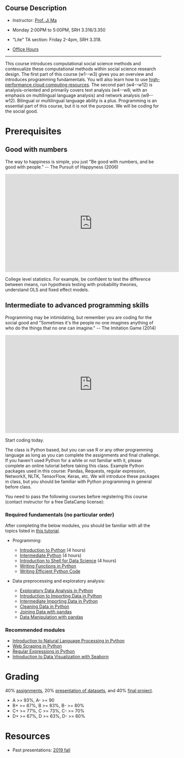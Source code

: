 ## Course Description

<!-- <span style="color:red"><span style="font-size:6em;">Revising for 2023 spring, check back in 2022 fall or contact instructor</span></span>. -->

- Instructor: [Prof. Ji Ma](http://jima.me)
- Monday 2:00PM to 5:00PM, SRH 3.316/3.350
- "Lite" TA section: Friday 2-4pm, SRH 3.318.

- <html>
		<!-- Calendly link widget begin -->
		<link href="https://assets.calendly.com/assets/external/widget.css" rel="stylesheet">
		<script src="https://assets.calendly.com/assets/external/widget.js" type="text/javascript"></script>
		<a href="" onclick="Calendly.initPopupWidget({url: 'https://calendly.com/maji/20min'});return false;">Office Hours</a>
		<!-- Calendly link widget end -->
  </html>

---
This course introduces computational social science methods and contexualize these computational methods within social science research design. The first part of this course (w1--w3) gives you an overview and introduces programming fundamentals. You will also learn how to use [high-performance cloud computing resources](https://www.tacc.utexas.edu/systems/chameleon). The second part (w4--w12) is analysis-oriented and primarily covers text analysis (w4--w8; with an emphasis on multilingual language analysis) and network analysis (w9--w12). Bilingual or multilingual language ability is a plus. Programming is an essential part of this course, but it is not the purpose. We will be coding for the social good.

# Prerequisites

## Good with numbers

The way to happiness is simple, you just "Be good with numbers, and be good with people." -- The Pursuit of Happyness (2006)

<iframe width="560" height="315" src="https://www.youtube.com/embed/0rJKqe2dJkY" title="YouTube video player" frameborder="0" allow="accelerometer; autoplay; clipboard-write; encrypted-media; gyroscope; picture-in-picture" allowfullscreen></iframe>

College level statistics. For example, be confident to test the difference between means, run hypothesis testing with probability theories, understand OLS and fixed effect models.

## Intermediate to advanced programming skills

Programming may be intimidating, but remember you are coding for the social good and "Sometimes it's the people no one imagines anything of who do the things that no one can imagine." -- The Imitation Game (2014)

<iframe width="560" height="315" src="https://www.youtube.com/embed/nuPZUUED5uk" title="YouTube video player" frameborder="0" allow="accelerometer; autoplay; clipboard-write; encrypted-media; gyroscope; picture-in-picture" allowfullscreen></iframe>

Start coding today.

The class is Python based, but you can use R or any other programming language as long as you can complete the assignments and final challenge. If you haven't used Python for a while or not familiar with it, please complete an online tutorial before taking this class. Example Python packages used in this course: Pandas, Requests, regular expression, NetworkX, NLTK, TensorFlow, Keras, etc. We will introduce these packages in class, but you should be familiar with Python programming in general before class.

You need to pass the following courses before registering this course (contact instructor for a free DataCamp license):

### Required fundamentals (no particular order)

After completing the below modules, you should be familiar with all the topics listed in [this tutorial](https://www.learnpython.org/).

- Programming:
	- [Introduction to Python](https://www.datacamp.com/courses/intro-to-python-for-data-science) (4 hours)
	- [Intermediate Python](https://app.datacamp.com/learn/courses/intermediate-python) (4 hours)
	- [Introduction to Shell for Data Science](https://www.datacamp.com/courses/introduction-to-shell-for-data-science) (4 hours)
	- [Writing Functions in Python](https://app.datacamp.com/learn/courses/writing-functions-in-python)
	- [Writing Efficient Python Code](https://app.datacamp.com/learn/courses/writing-efficient-python-code)

- Data preprocessing and exploratory analysis:
	- [Exploratory Data Analysis in Python](https://www.datacamp.com/courses/exploratory-data-analysis-in-python)
	- [Introduction to Importing Data in Python](https://app.datacamp.com/learn/courses/introduction-to-importing-data-in-python)
	- [Intermediate Importing Data in Python](https://app.datacamp.com/learn/courses/intermediate-importing-data-in-python)
	- [Cleaning Data in Python](https://app.datacamp.com/learn/courses/cleaning-data-in-python)
	- [Joining Data with pandas](https://app.datacamp.com/learn/courses/joining-data-with-pandas)
	- [Data Manipulation with pandas](https://app.datacamp.com/learn/courses/data-manipulation-with-pandas)

### Recommended modules

- [Introduction to Natural Language Processing in Python](https://www.datacamp.com/courses/introduction-to-natural-language-processing-in-python)
- [Web Scraping in Python](https://www.datacamp.com/courses/web-scraping-with-python)
- [Regular Expressions in Python](https://www.datacamp.com/courses/regular-expressions-in-python)
- [Introduction to Data Visualization with Seaborn](https://www.datacamp.com/courses/introduction-to-data-visualization-with-seaborn)


# Grading
40% [assignments](/assignments/), 20% [presentation of datasets](/data_topic/), and 40% [final project](/final/).

- A >= 93%, A- >= 90
- B+ >= 87%, B >= 83%, B- >= 80%
- C+ >= 77%, C >= 73%, C- >= 70%
- D+ >= 67%, D >= 63%, D- >= 60%

# Resources

- Past presentations: [2019 fall](https://drive.google.com/drive/folders/1GXDiy4dFq1i00U0qNhTtKM0YJMCOGsvd?usp=sharing)

<!-- ---
# Class profile

*Please briefly describe your previous experience of ''computational social science.''*

![previous experience](/assets/previous.png)

*What are the research interests that you hope to develop further through this course?*

![hope to develop](/assets/dev.png)

*Do you have any other suggestions or expectations?*

![hope to develop](/assets/expectations.png)
 -->